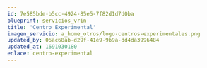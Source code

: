 ```yaml
---
id: 7e585bde-b5cc-4924-85e5-7f82d1d7d0ba
blueprint: servicios_vrin
title: 'Centro Experimental'
imagen_servicio: a_home_otros/logo-centros-experimentales.png
updated_by: 06ac68ab-d29f-41e9-9b9a-dd4da3996484
updated_at: 1691030180
enlace: centro-experimental
---
```

